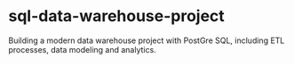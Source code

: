 # sql-data-warehouse-project
Building a modern data warehouse project with PostGre SQL, including ETL processes, data modeling and analytics.
